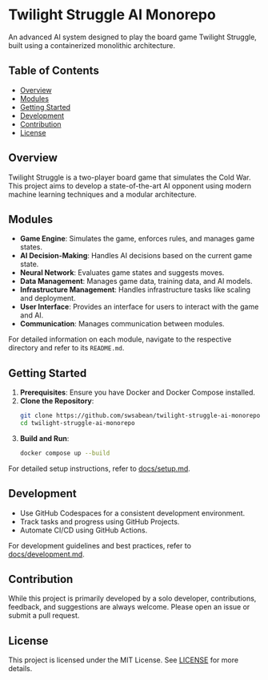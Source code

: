 # Twilight Struggle AI Monorepo

An advanced AI system designed to play the board game Twilight Struggle, built using a containerized monolithic architecture.

## Table of Contents

- [Overview](#overview)
- [Modules](#modules)
- [Getting Started](#getting-started)
- [Development](#development)
- [Contribution](#contribution)
- [License](#license)

## Overview

Twilight Struggle is a two-player board game that simulates the Cold War. This project aims to develop a state-of-the-art AI opponent using modern machine learning techniques and a modular architecture.

## Modules

- **Game Engine**: Simulates the game, enforces rules, and manages game states.
- **AI Decision-Making**: Handles AI decisions based on the current game state.
- **Neural Network**: Evaluates game states and suggests moves.
- **Data Management**: Manages game data, training data, and AI models.
- **Infrastructure Management**: Handles infrastructure tasks like scaling and deployment.
- **User Interface**: Provides an interface for users to interact with the game and AI.
- **Communication**: Manages communication between modules.

For detailed information on each module, navigate to the respective directory and refer to its `README.md`.

## Getting Started

1. **Prerequisites**: Ensure you have Docker and Docker Compose installed.
2. **Clone the Repository**:
   ```bash
   git clone https://github.com/swsabean/twilight-struggle-ai-monorepo.git
   cd twilight-struggle-ai-monorepo
   ```
3. **Build and Run**:
   ```bash
   docker compose up --build

For detailed setup instructions, refer to [docs/setup.md](docs/setup.md).

## Development

- Use GitHub Codespaces for a consistent development environment.
- Track tasks and progress using GitHub Projects.
- Automate CI/CD using GitHub Actions.

For development guidelines and best practices, refer to [docs/development.md](docs/development.md).

## Contribution

While this project is primarily developed by a solo developer, contributions, feedback, and suggestions are always welcome. Please open an issue or submit a pull request.

## License

This project is licensed under the MIT License. See [LICENSE](LICENSE) for more 
details.
